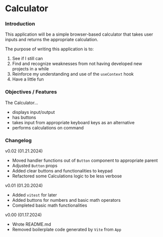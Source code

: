 # Calculator

### Introduction
This application will be a simple browser-based calculator that takes user inputs and returns the appropriate calculation.

The purpose of writing this application is to:
1. See if I still can
1. Find and recognize weaknesses from not having developed new projects in a while
1. Reinforce my understanding and use of the `useContext` hook
1. Have a little fun

### Objectives / Features
The Calculator...
- displays input/output
- has buttons
- takes input from appropriate keyboard keys as an alternative
- performs calculations on command

### Changelog
v0.02 (01.21.2024)
- Moved handler functions out of `Button` component to appropriate parent
- Adjusted `Button` props
- Added clear buttons and functionalities to keypad
- Refactored some Calculations logic to be less verbose

v0.01 (01.20.2024)
- Added `vitest` for later
- Added buttons for numbers and basic math operators
- Completed basic math functionalities

v0.00 (01.17.2024)
- Wrote README.md
- Removed boilerplate code generated by `Vite` from `App`
